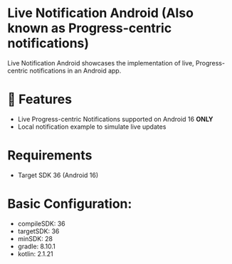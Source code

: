 # Live Notification Android (Also known as Progress-centric notifications)

Live Notification Android showcases the implementation of live, Progress-centric notifications in an Android app.

# 🚀 Features

-  Live Progress-centric Notifications supported on Android 16 **ONLY**
-  Local notification example to simulate live updates

# Requirements

- Target SDK 36 (Android 16)

# Basic Configuration:

- compileSDK: 36
- targetSDK: 36
- minSDK: 28
- gradle: 8.10.1
- kotlin: 2.1.21
